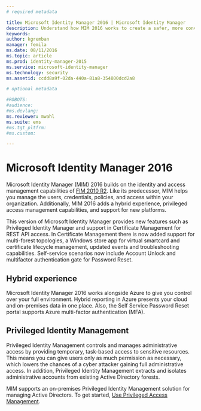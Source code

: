 ```yaml
---
# required metadata

title: Microsoft Identity Manager 2016 | Microsoft Identity Manager
description: Understand how MIM 2016 works to create a safer, more convenient identity management experience in the cloud and on-premises.
keywords:
author: kgremban
manager: femila
ms.date: 08/11/2016
ms.topic: article
ms.prod: identity-manager-2015
ms.service: microsoft-identity-manager
ms.technology: security
ms.assetid: ccdd8a9f-02da-440a-81a8-354800dcd2a8

# optional metadata

#ROBOTS:
#audience:
#ms.devlang:
ms.reviewer: mwahl
ms.suite: ems
#ms.tgt_pltfrm:
#ms.custom:

---
```


# Microsoft Identity Manager 2016
Microsoft Identity Manager (MIM) 2016 builds on the identity and access management capabilities of [FIM 2010 R2](https://technet.microsoft.com/library/jj133885.aspx). Like its predecessor, MIM helps you manage the users, credentials, policies, and access within your organization.  Additionally, MIM 2016 adds a hybrid experience, privileged access management capabilities, and support for new platforms.

This version of Microsoft Identity Manager provides new features such as Privileged Identity Manager and support in Certificate Management for REST API access. In Certificate Management there is now added support for multi-forest topologies, a Windows store app for virtual smartcard and certificate lifecycle management, updated events and troubleshooting capabilities. Self-service scenarios now include Account Unlock and multifactor authentication gate for Password Reset.

## Hybrid experience
Microsoft Identity Manager 2016 works alongside Azure to give you control over your full environment. Hybrid reporting in Azure presents your cloud and on-premises data in one place. Also, the Self Service Password Reset portal supports Azure multi-factor authentication (MFA).

## Privileged Identity Management
Privileged Identity Management controls and manages administrative access by providing temporary, task-based access to sensitive resources. This means you can give users only as much permission as necessary, which lowers the chances of a cyber attacker gaining full administrative access. In addition, Privileged Identity Management extracts and isolates administrative accounts from existing Active Directory forests.

MIM supports an on-premises Privileged Identity Management solution for managing Active Directors. To get started, [Use Privileged Access Management](/microsoft-identity-manager/pam/privileged-identity-management-for-active-directory-domain-services).
